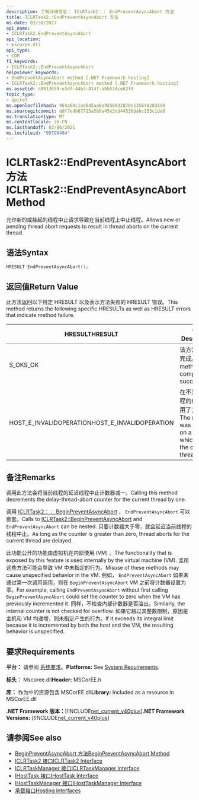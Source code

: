 ```yaml
---
description: 了解详细信息： ICLRTask2：： EndPreventAsyncAbort 方法
title: ICLRTask2::EndPreventAsyncAbort 方法
ms.date: 03/30/2017
api_name:
- ICLRTask2.EndPreventAsyncAbort
api_location:
- mscoree.dll
api_type:
- COM
f1_keywords:
- ICLRTask2::EndPreventAsyncAbort
helpviewer_keywords:
- EndPreventAsyncAbort method [.NET Framework hosting]
- ICLRTask2::EndPreventAsyncAbort method [.NET Framework hosting]
ms.assetid: d8013659-e3df-44b3-814f-a6b534ce62f8
topic_type:
- apiref
ms.openlocfilehash: 964a68c1ad6d5aa6a95560d2870e135640283590
ms.sourcegitcommit: ddf7edb67715a5b9a45e3dd44536dabc153c1de0
ms.translationtype: MT
ms.contentlocale: zh-CN
ms.lasthandoff: 02/06/2021
ms.locfileid: "99799494"
---
```

# <a name="iclrtask2endpreventasyncabort-method"></a><span data-ttu-id="cd5d3-103">ICLRTask2::EndPreventAsyncAbort 方法</span><span class="sxs-lookup"><span data-stu-id="cd5d3-103">ICLRTask2::EndPreventAsyncAbort Method</span></span>

<span data-ttu-id="cd5d3-104">允许新的或挂起的线程中止请求导致在当前线程上中止线程。</span><span class="sxs-lookup"><span data-stu-id="cd5d3-104">Allows new or pending thread abort requests to result in thread aborts on the current thread.</span></span>  
  
## <a name="syntax"></a><span data-ttu-id="cd5d3-105">语法</span><span class="sxs-lookup"><span data-stu-id="cd5d3-105">Syntax</span></span>  
  
```cpp  
HRESULT EndPreventAsyncAbort();  
```  
  
## <a name="return-value"></a><span data-ttu-id="cd5d3-106">返回值</span><span class="sxs-lookup"><span data-stu-id="cd5d3-106">Return Value</span></span>  

 <span data-ttu-id="cd5d3-107">此方法返回以下特定 HRESULT 以及表示方法失败的 HRESULT 错误。</span><span class="sxs-lookup"><span data-stu-id="cd5d3-107">This method returns the following specific HRESULTs as well as HRESULT errors that indicate method failure.</span></span>  
  
|<span data-ttu-id="cd5d3-108">HRESULT</span><span class="sxs-lookup"><span data-stu-id="cd5d3-108">HRESULT</span></span>|<span data-ttu-id="cd5d3-109">说明</span><span class="sxs-lookup"><span data-stu-id="cd5d3-109">Description</span></span>|  
|-------------|-----------------|  
|<span data-ttu-id="cd5d3-110">S_OK</span><span class="sxs-lookup"><span data-stu-id="cd5d3-110">S_OK</span></span>|<span data-ttu-id="cd5d3-111">该方法已成功完成。</span><span class="sxs-lookup"><span data-stu-id="cd5d3-111">The method completed successfully.</span></span>|  
|<span data-ttu-id="cd5d3-112">HOST_E_INVALIDOPERATION</span><span class="sxs-lookup"><span data-stu-id="cd5d3-112">HOST_E_INVALIDOPERATION</span></span>|<span data-ttu-id="cd5d3-113">在不是当前线程的线程上调用了方法。</span><span class="sxs-lookup"><span data-stu-id="cd5d3-113">The method was called on a thread which is not the current thread.</span></span>|  
  
## <a name="remarks"></a><span data-ttu-id="cd5d3-114">备注</span><span class="sxs-lookup"><span data-stu-id="cd5d3-114">Remarks</span></span>  

 <span data-ttu-id="cd5d3-115">调用此方法会将当前线程的延迟线程中止计数器减一。</span><span class="sxs-lookup"><span data-stu-id="cd5d3-115">Calling this method decrements the delay-thread-abort counter for the current thread by one.</span></span>  
  
 <span data-ttu-id="cd5d3-116">调用 [ICLRTask2：： BeginPreventAsyncAbort](iclrtask2-beginpreventasyncabort-method.md) ， `EndPreventAsyncAbort` 可以嵌套。</span><span class="sxs-lookup"><span data-stu-id="cd5d3-116">Calls to [ICLRTask2::BeginPreventAsyncAbort](iclrtask2-beginpreventasyncabort-method.md) and `EndPreventAsyncAbort` can be nested.</span></span> <span data-ttu-id="cd5d3-117">只要计数器大于零，就会延迟当前线程的线程中止。</span><span class="sxs-lookup"><span data-stu-id="cd5d3-117">As long as the counter is greater than zero, thread aborts for the current thread are delayed.</span></span>  
  
 <span data-ttu-id="cd5d3-118">此功能公开的功能由虚拟机在内部使用 (VM) 。</span><span class="sxs-lookup"><span data-stu-id="cd5d3-118">The functionality that is exposed by this feature is used internally by the virtual machine (VM).</span></span> <span data-ttu-id="cd5d3-119">滥用这些方法可能会导致 VM 中未指定的行为。</span><span class="sxs-lookup"><span data-stu-id="cd5d3-119">Misuse of these methods may cause unspecified behavior in the VM.</span></span> <span data-ttu-id="cd5d3-120">例如， `EndPreventAsyncAbort` 如果未通过第一次调用调用，则在 `BeginPreventAsyncAbort` VM 之前将计数器设置为零。</span><span class="sxs-lookup"><span data-stu-id="cd5d3-120">For example, calling `EndPreventAsyncAbort` without first calling `BeginPreventAsyncAbort` could set the counter to zero when the VM has previously incremented it.</span></span> <span data-ttu-id="cd5d3-121">同样，不检查内部计数器是否溢出。</span><span class="sxs-lookup"><span data-stu-id="cd5d3-121">Similarly, the internal counter is not checked for overflow.</span></span> <span data-ttu-id="cd5d3-122">如果它超过其整数限制，原因是主机和 VM 均递增，则未指定产生的行为。</span><span class="sxs-lookup"><span data-stu-id="cd5d3-122">If it exceeds its integral limit because it is incremented by both the host and the VM, the resulting behavior is unspecified.</span></span>  
  
## <a name="requirements"></a><span data-ttu-id="cd5d3-123">要求</span><span class="sxs-lookup"><span data-stu-id="cd5d3-123">Requirements</span></span>  

 <span data-ttu-id="cd5d3-124">**平台：** 请参阅 [系统要求](../../get-started/system-requirements.md)。</span><span class="sxs-lookup"><span data-stu-id="cd5d3-124">**Platforms:** See [System Requirements](../../get-started/system-requirements.md).</span></span>  
  
 <span data-ttu-id="cd5d3-125">**标头：** Mscoree.dll</span><span class="sxs-lookup"><span data-stu-id="cd5d3-125">**Header:** MSCorEE.h</span></span>  
  
 <span data-ttu-id="cd5d3-126">**库：** 作为中的资源包含 MSCorEE.dll</span><span class="sxs-lookup"><span data-stu-id="cd5d3-126">**Library:** Included as a resource in MSCorEE.dll</span></span>  
  
 <span data-ttu-id="cd5d3-127">**.NET Framework 版本：**[!INCLUDE[net_current_v40plus](../../../../includes/net-current-v40plus-md.md)]</span><span class="sxs-lookup"><span data-stu-id="cd5d3-127">**.NET Framework Versions:** [!INCLUDE[net_current_v40plus](../../../../includes/net-current-v40plus-md.md)]</span></span>  
  
## <a name="see-also"></a><span data-ttu-id="cd5d3-128">请参阅</span><span class="sxs-lookup"><span data-stu-id="cd5d3-128">See also</span></span>

- [<span data-ttu-id="cd5d3-129">BeginPreventAsyncAbort 方法</span><span class="sxs-lookup"><span data-stu-id="cd5d3-129">BeginPreventAsyncAbort Method</span></span>](iclrtask2-beginpreventasyncabort-method.md)
- [<span data-ttu-id="cd5d3-130">ICLRTask2 接口</span><span class="sxs-lookup"><span data-stu-id="cd5d3-130">ICLRTask2 Interface</span></span>](iclrtask2-interface.md)
- [<span data-ttu-id="cd5d3-131">ICLRTaskManager 接口</span><span class="sxs-lookup"><span data-stu-id="cd5d3-131">ICLRTaskManager Interface</span></span>](iclrtaskmanager-interface.md)
- [<span data-ttu-id="cd5d3-132">IHostTask 接口</span><span class="sxs-lookup"><span data-stu-id="cd5d3-132">IHostTask Interface</span></span>](ihosttask-interface.md)
- [<span data-ttu-id="cd5d3-133">IHostTaskManager 接口</span><span class="sxs-lookup"><span data-stu-id="cd5d3-133">IHostTaskManager Interface</span></span>](ihosttaskmanager-interface.md)
- [<span data-ttu-id="cd5d3-134">承载接口</span><span class="sxs-lookup"><span data-stu-id="cd5d3-134">Hosting Interfaces</span></span>](hosting-interfaces.md)
